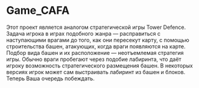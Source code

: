 # Game_CAFA
Этот проект является аналогом стратегической игры Tower Defence. Задача игрока в играх подобного жанра — расправиться с наступающими врагами до того, как они пересекут карту, с помощью строительства башен, атакующих, когда враги появляются на карте. Подбор вида башен и их расположение — неотъемлемая стратегия игры. Обычно враги пробегают через подобие лабиринта, что даёт игроку возможность стратегического размещения башен. В некоторых версиях игрок может сам выстраивать лабиринт из башен и блоков.
Теперь Ваша очередь побеждать.
